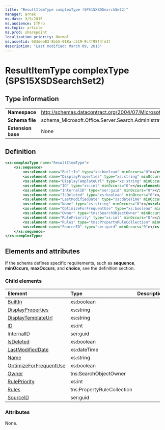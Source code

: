 ```yaml
---
title: "ResultItemType complexType (SPS15XSDSearchSet2)"
manager: arnek
ms.date: 3/9/2015
ms.audience: ITPro
ms.topic: article
ms.prod: sharepoint
localization_priority: Normal
ms.assetid: 603dee83-8bb5-018a-c519-9c4f98f4fd1f
description: "Last modified: March 09, 2015"
---
```


# ResultItemType complexType (SPS15XSDSearchSet2)

 
  
## Type information

|||
|:-----|:-----|
|**Namespace** <br/> |http://schemas.datacontract.org/2004/07/Microsoft.Office.Server.Search.Administration  <br/> |
|**Schema file** <br/> |schema_Microsoft.Office.Server.Search.Administration.xsd  <br/> |
|**Extension base** <br/> |None  <br/> |
   
## Definition

```XML
<xs:complexType name="ResultItemType">
    <xs:sequence>
        <xs:element name="BuiltIn" type="xs:boolean" minOccurs="0"></xs:element>
        <xs:element name="DisplayProperties" type="xs:string" minOccurs="0"></xs:element>
        <xs:element name="DisplayTemplateUrl" type="xs:string" minOccurs="0"></xs:element>
        <xs:element name="ID" type="xs:int" minOccurs="0"></xs:element>
        <xs:element name="InternalID" type="ser:guid" minOccurs="0"></xs:element>
        <xs:element name="IsDeleted" type="xs:boolean" minOccurs="0"></xs:element>
        <xs:element name="LastModifiedDate" type="xs:dateTime" minOccurs="0"></xs:element>
        <xs:element name="Name" type="xs:string" minOccurs="0"></xs:element>
        <xs:element name="OptimizeForFrequentUse" type="xs:boolean" minOccurs="0"></xs:element>
        <xs:element name="Owner" type="tns:SearchObjectOwner" minOccurs="0"></xs:element>
        <xs:element name="RulePriority" type="xs:int" minOccurs="0"></xs:element>
        <xs:element name="Rules" type="tns:PropertyRuleCollection" minOccurs="0"></xs:element>
        <xs:element name="SourceID" type="ser:guid" minOccurs="0"></xs:element>
    </xs:sequence>
</xs:complexType>

```

## Elements and attributes

If the schema defines specific requirements, such as **sequence**, **minOccurs**, **maxOccurs**, and **choice**, see the definition section. 
  
### Child elements

|**Element**|**Type**|**Description**|
|:-----|:-----|:-----|
|[BuiltIn](builtin-element-resultitemtype-complextypesps15xsdsearchset2.md) <br/> |xs:boolean  <br/> ||
|[DisplayProperties](displayproperties-element-resultitemtype-complextypesps15xsdsearchset2.md) <br/> |xs:string  <br/> ||
|[DisplayTemplateUrl](displaytemplateurl-element-resultitemtype-complextypesps15xsdsearchset2.md) <br/> |xs:string  <br/> ||
|[ID](id-element-resultitemtype-complextypesps15xsdsearchset2.md) <br/> |xs:int  <br/> ||
|[InternalID](internalid-element-resultitemtype-complextypesps15xsdsearchset2.md) <br/> |ser:guid  <br/> ||
|[IsDeleted](isdeleted-element-resultitemtype-complextypesps15xsdsearchset2.md) <br/> |xs:boolean  <br/> ||
|[LastModifiedDate](lastmodifieddate-element-resultitemtype-complextypesps15xsdsearchset2.md) <br/> |xs:dateTime  <br/> ||
|[Name](name-element-resultitemtype-complextypesps15xsdsearchset2.md) <br/> |xs:string  <br/> ||
|[OptimizeForFrequentUse](optimizeforfrequentuse-element-resultitemtype-complextypesps15xsdsearchset2.md) <br/> |xs:boolean  <br/> ||
|[Owner](owner-element-resultitemtype-complextypesps15xsdsearchset2.md) <br/> |tns:SearchObjectOwner  <br/> ||
|[RulePriority](rulepriority-element-resultitemtype-complextypesps15xsdsearchset2.md) <br/> |xs:int  <br/> ||
|[Rules](rules-element-resultitemtype-complextypesps15xsdsearchset2.md) <br/> |tns:PropertyRuleCollection  <br/> ||
|[SourceID](sourceid-element-resultitemtype-complextypesps15xsdsearchset2.md) <br/> |ser:guid  <br/> ||
   
### Attributes

None.
  

